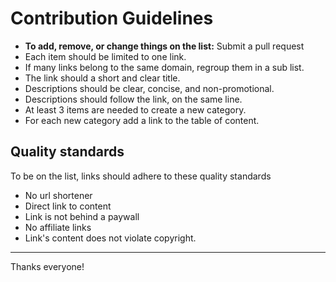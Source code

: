 


# Contribution Guidelines

- **To add, remove, or change things on the list:** Submit a pull request
- Each item should be limited to one link.
- If many links belong to the same domain, regroup them in a sub list.
- The link should a short and clear title.
- Descriptions should be clear, concise, and non-promotional.
- Descriptions should follow the link, on the same line.
- At least 3 items are needed to create a new category.
- For each new category add a link to the table of content.

## Quality standards

To be on the list, links should adhere to these quality standards 

- No url shortener
- Direct link to content
- Link is not behind a paywall
- No affiliate links
- Link's content does not violate copyright.

---





Thanks everyone!
